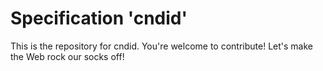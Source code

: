 
# Specification 'cndid'

This is the repository for cndid. You're welcome to contribute! Let's make the Web rock our socks
off!
